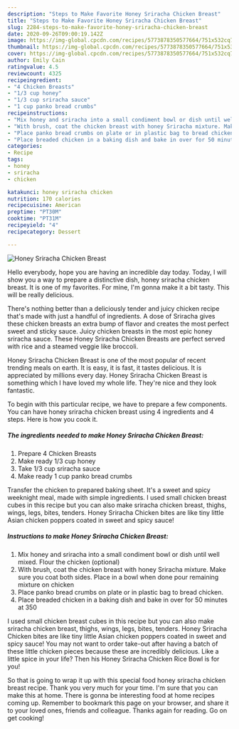 ```yaml
---
description: "Steps to Make Favorite Honey Sriracha Chicken Breast"
title: "Steps to Make Favorite Honey Sriracha Chicken Breast"
slug: 2284-steps-to-make-favorite-honey-sriracha-chicken-breast
date: 2020-09-26T09:00:19.142Z
image: https://img-global.cpcdn.com/recipes/5773878350577664/751x532cq70/honey-sriracha-chicken-breast-recipe-main-photo.jpg
thumbnail: https://img-global.cpcdn.com/recipes/5773878350577664/751x532cq70/honey-sriracha-chicken-breast-recipe-main-photo.jpg
cover: https://img-global.cpcdn.com/recipes/5773878350577664/751x532cq70/honey-sriracha-chicken-breast-recipe-main-photo.jpg
author: Emily Cain
ratingvalue: 4.5
reviewcount: 4325
recipeingredient:
- "4 Chicken Breasts"
- "1/3 cup honey"
- "1/3 cup sriracha sauce"
- "1 cup panko bread crumbs"
recipeinstructions:
- "Mix honey and sriracha into a small condiment bowl or dish until well mixed. Flour the chicken (optional)"
- "With brush, coat the chicken breast with honey Sriracha mixture. Make sure you coat both sides. Place in a bowl when done pour remaining mixture on chicken"
- "Place panko bread crumbs on plate or in plastic bag to bread chicken."
- "Place breaded chicken in a baking dish and bake in over for 50 minutes at 350"
categories:
- Recipe
tags:
- honey
- sriracha
- chicken

katakunci: honey sriracha chicken 
nutrition: 170 calories
recipecuisine: American
preptime: "PT30M"
cooktime: "PT31M"
recipeyield: "4"
recipecategory: Dessert

---
```



![Honey Sriracha Chicken Breast](https://img-global.cpcdn.com/recipes/5773878350577664/751x532cq70/honey-sriracha-chicken-breast-recipe-main-photo.jpg)

Hello everybody, hope you are having an incredible day today. Today, I will show you a way to prepare a distinctive dish, honey sriracha chicken breast. It is one of my favorites. For mine, I'm gonna make it a bit tasty. This will be really delicious.

There&#39;s nothing better than a deliciously tender and juicy chicken recipe that&#39;s made with just a handful of ingredients. A dose of Sriracha gives these chicken breasts an extra bump of flavor and creates the most perfect sweet and sticky sauce. Juicy chicken breasts in the most epic honey sriracha sauce. These Honey Sriracha Chicken Breasts are perfect served with rice and a steamed veggie like broccoli.

Honey Sriracha Chicken Breast is one of the most popular of recent trending meals on earth. It is easy, it is fast, it tastes delicious. It is appreciated by millions every day. Honey Sriracha Chicken Breast is something which I have loved my whole life. They're nice and they look fantastic.


To begin with this particular recipe, we have to prepare a few components. You can have honey sriracha chicken breast using 4 ingredients and 4 steps. Here is how you cook it.

<!--inarticleads1-->

##### The ingredients needed to make Honey Sriracha Chicken Breast:

1. Prepare 4 Chicken Breasts
1. Make ready 1/3 cup honey
1. Take 1/3 cup sriracha sauce
1. Make ready 1 cup panko bread crumbs


Transfer the chicken to prepared baking sheet. It&#39;s a sweet and spicy weeknight meal, made with simple ingredients. I used small chicken breast cubes in this recipe but you can also make sriracha chicken breast, thighs, wings, legs, bites, tenders. Honey Sriracha Chicken bites are like tiny little Asian chicken poppers coated in sweet and spicy sauce! 

<!--inarticleads2-->

##### Instructions to make Honey Sriracha Chicken Breast:

1. Mix honey and sriracha into a small condiment bowl or dish until well mixed. Flour the chicken (optional)
1. With brush, coat the chicken breast with honey Sriracha mixture. Make sure you coat both sides. Place in a bowl when done pour remaining mixture on chicken
1. Place panko bread crumbs on plate or in plastic bag to bread chicken.
1. Place breaded chicken in a baking dish and bake in over for 50 minutes at 350


I used small chicken breast cubes in this recipe but you can also make sriracha chicken breast, thighs, wings, legs, bites, tenders. Honey Sriracha Chicken bites are like tiny little Asian chicken poppers coated in sweet and spicy sauce! You may not want to order take-out after having a batch of these little chicken pieces because these are incredibly delicious. Like a little spice in your life? Then his Honey Sriracha Chicken Rice Bowl is for you! 

So that is going to wrap it up with this special food honey sriracha chicken breast recipe. Thank you very much for your time. I'm sure that you can make this at home. There is gonna be interesting food at home recipes coming up. Remember to bookmark this page on your browser, and share it to your loved ones, friends and colleague. Thanks again for reading. Go on get cooking!
